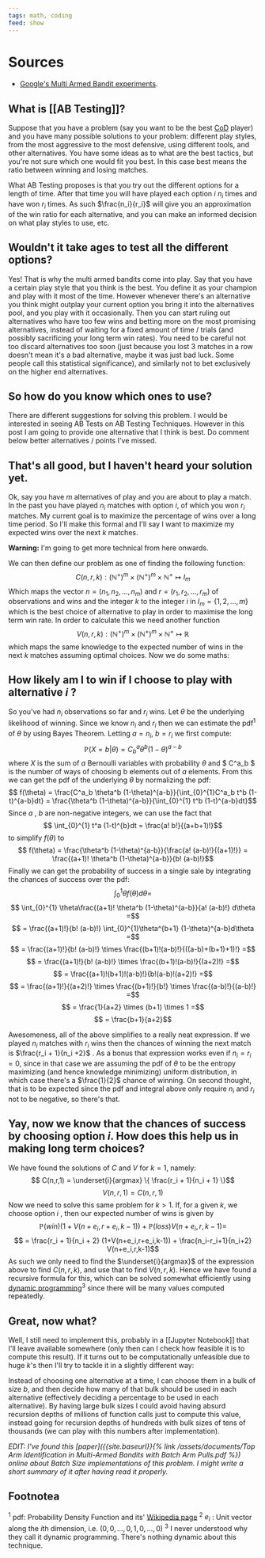 ```yaml
---
tags: math, coding
feed: show
---
```


# Sources
- [Google's Multi Armed Bandit experiments](https://support.google.com/analytics/answer/2844870).  

## What is [[AB Testing]]?
Suppose that you have a problem (say you want to be the best [CoD](https://www.callofduty.com) player) and you have many possible solutions to your problem: different play styles, from the most aggressive to the most defensive, using different tools, and other alternatives. You have some ideas as to what are the best tactics, but you're not sure which one would fit you best. In this case best means the ratio between winning and losing matches.

What AB Testing proposes is that you try out the different options for a length of time. After that time you will have played each option $i$ $n_i$ times and have won $r_i$ times. As such $\frac{n_i}{r_i}$ will give you an approximation of the win ratio for each alternative, and you can make an informed decision on what play styles to use, etc.

## Wouldn't it take ages to test all the different options?
Yes! That is why the multi armed bandits come into play. Say that you have a certain play style that you think is the best. You define it as your champion and play with it most of the time. However whenever there's an alternative you think might outplay your current option you bring it into the alternatives pool, and you play with it occasionally. Then you can start ruling out alternatives who have too few wins and betting more on the most promising alternatives, instead of waiting for a fixed amount of time / trials (and possibly sacrificing your long term win rates). You need to be careful not too discard alternatives too soon (just because you lost 3 matches in a row doesn't mean it's a bad alternative, maybe it was just bad luck. Some people call this statistical significance), and similarly not to bet exclusively on the higher end alternatives.

## So how do you know which ones to use?
There are different suggestions for solving this problem. I would be interested in seeing AB Tests on AB Testing Techniques. However in this post I am going to provide one alternative that I think is best. Do comment below better alternatives / points I've missed.

## That's all good, but I haven't heard your solution yet.
Ok, say you have $m$ alternatives of play and you are about to play a match. In the past you have played $n_i$ matches with option $i$, of which you won $r_i$ matches. My current goal is to maximize the percentage of wins over a long time period. So I'll make this formal and I'll say I want to maximize my expected wins over the next $k$ matches.

**Warning:** I'm going to get more technical from here onwards.

We can then define our problem as one of finding the following function:
$$C(n,r,k) : (\mathbb{N}^{+})^{m} \times (\mathbb{N}^{+})^{m} \times \mathbb{N}^{+} \mapsto I_m$$
Which maps the vector $n = (n_1,n_2,...,n_m)$ and $r = (r_1,r_2,...,r_m)$ of observations and wins and the integer $k$ to the integer $i$ in $I_m = \left \{ 1,2,...,m \right \}$ which is the best choice of alternative to play in order to maximise the long term win rate. In order to calculate this we need another function
$$V(n,r,k) : (\mathbb{N}^{+})^{m} \times (\mathbb{N}^{+})^{m} \times \mathbb{N}^{+} \mapsto \mathbb{R}$$
which maps the same knowledge to the expected number of wins in the next $k$ matches assuming optimal choices. Now we do some maths:

## How likely am I to win if I choose to play with alternative $i$ ?
So you've had $n_i$ observations so far and $r_i$ wins. Let $\theta$ be the underlying likelihood of winning. Since we know $n_i$ and $r_i$ then we can estimate the pdf<sup>1</sup> of $\theta$ by using Bayes Theorem. Letting $a=n_i$, $b=r_i$ we first compute:
$$\mathbb{P}( X=b | \theta) = C^a_b \theta^b (1-\theta)^{a-b}$$
where $X$ is the sum of $a$ Bernoulli variables with probability $\theta$ and $ C^a_b $ is the number of ways of choosing b elements out of $a$ elements. From this we can get the pdf of the underlying $\theta$ by normalizing the pdf:
$$ f(\theta) = \frac{C^a_b \theta^b (1-\theta)^{a-b}}{\int_{0}^{1}C^a_b t^b (1-t)^{a-b}dt} = \frac{\theta^b (1-\theta)^{a-b}}{\int_{0}^{1} t^b (1-t)^{a-b}dt}$$
Since $a$ , $b$ are non-negative integers, we can use the fact that
$$ \int_{0}^{1} t^a (1-t)^{b}dt = \frac{a! b!}{(a+b+1)!}$$
to simplify $f(\theta)$ to
$$ f(\theta) = \frac{\theta^b (1-\theta)^{a-b}}{\frac{a! (a-b)!}{(a+1)!}} = \frac{(a+1)! \theta^b (1-\theta)^{a-b}}{b! (a-b)!}$$
Finally we can get the probability of success in a single sale by integrating the chances of success over the pdf:
$$ \int_{0}^{1} \theta f(\theta) d\theta =$$
$$ \int_{0}^{1} \theta\frac{(a+1)! \theta^b (1-\theta)^{a-b}}{a! (a-b)!} d\theta =$$
$$ = \frac{(a+1)!}{b! (a-b)!} \int_{0}^{1}\theta^{b+1} (1-\theta)^{a-b}d\theta =$$
$$ = \frac{(a+1)!}{b! (a-b)!} \times \frac{(b+1)!(a-b)!}{((a-b)+(b+1)+1)!} =$$
$$ = \frac{(a+1)!}{b! (a-b)!} \times \frac{(b+1)!(a-b)!}{(a+2)!} =$$$$ = \frac{(a+1)!(b+1)!(a-b)!}{b!(a-b)!(a+2)!} =$$
$$ = \frac{(a+1)!}{(a+2)!} \times \frac{(b+1)!}{b!} \times \frac{(a-b)!}{(a-b)!} =$$
$$ = \frac{1}{a+2} \times (b+1) \times 1 =$$
$$ = \frac{b+1}{a+2}$$

Awesomeness, all of the above simplifies to a really neat expression. If we played $n_i$ matches with $r_i$ wins then the chances of winning the next match is $\frac{r_i + 1}{n_i +2}$ . As a bonus that expression works even if $n_i = r_i = 0$, since in that case we are assuming the pdf of $\theta$ to be the entropy maximizing (and hence knowledge minimizing) uniform distribution, in which case there's a $\frac{1}{2}$ chance of winning. On second thought, that is to be expected since the pdf and integral above only require $n_i$ and $r_i$ not to be negative, so there's that.

## Yay, now we know that the chances of success by choosing option $i$. How does this help us in making long term choices?

We have found the solutions of $C$ and $V$ for $k=1$, namely:
$$ C(n,r,1) = \underset{i}{argmax} \{ \frac{r_i + 1}{n_i + 1} \}$$$$ V(n,r,1) = C(n,r,1)$$Now we need to solve this same problem for $k>1$. If, for a given $k$, we choose option $i$ , then our expected number of wins is given by
$$ \mathbb{P}(win) (1+V(n+e_i,r+e_i,k-1)) + \mathbb{P}(loss) V(n+e_i,r,k-1) =$$
$$ = \frac{r_i + 1}{n_i + 2} (1+V(n+e_i,r+e_i,k-1)) + \frac{n_i-r_i+1}{n_i+2} V(n+e_i,r,k-1)$$
As such we only need to find the $\underset{i}{argmax}$ of the expression above to find $C(n,r,k)$, and use that to find $V(n,r,k)$. Hence we have found a recursive formula for this, which can be solved somewhat efficiently using [dynamic programming](https://en.wikipedia.org/wiki/Dynamic_programming)<sup>3</sup> since there will be many values computed repeatedly.

## Great, now what?
Well, I still need to implement this, probably in a [[Jupyter Notebook]] that I'll leave available somewhere (only then can I check how feasible it is to compute this result). If it turns out to be computationally unfeasible due to huge $k$'s then I'll try to tackle it in a slightly different way:

Instead of choosing one alternative at a time, I can choose them in a bulk of size $b$, and then decide how many of that bulk should be used in each alternative (effectively deciding a percentage to be used in each alternative). By having large bulk sizes I could avoid having absurd recursion depths of millions of function calls just to compute this value, instead going for recursion depths of hundreds with bulk sizes of tens of thousands (we can play with this numbers after implementation).

*EDIT: I've found this [paper]({{site.baseurl}}{% link /assets/documents/Top Arm Identification in Multi-Armed Bandits with Batch Arm Pulls.pdf %}) online about Batch Size implementations of this problem. I might write a short summary of it after having read it properly.*

## Footnotea
<sup>1</sup> pdf: Probability Density Function and its' [Wikipedia page](https://en.wikipedia.org/wiki/Probability_density_function)
<sup>2</sup> $e_i$ : Unit vector along the $i$th dimension, i.e. $(0,0,...,0,1,0,...,0)$
<sup>3</sup> I never understood why they call it dynamic programming. There's nothing dynamic about this technique.